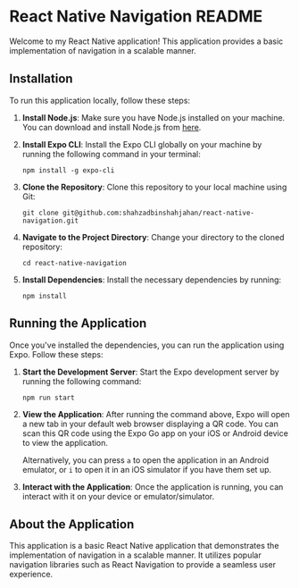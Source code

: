 # React Native Navigation README

Welcome to my React Native application! This application provides a basic implementation of navigation in a scalable manner.

## Installation

To run this application locally, follow these steps:

1. **Install Node.js**: Make sure you have Node.js installed on your machine. You can download and install Node.js from [here](https://nodejs.org/).

2. **Install Expo CLI**: Install the Expo CLI globally on your machine by running the following command in your terminal:

   ```
   npm install -g expo-cli
   ```

3. **Clone the Repository**: Clone this repository to your local machine using Git:

   ```
   git clone git@github.com:shahzadbinshahjahan/react-native-navigation.git
   ```

4. **Navigate to the Project Directory**: Change your directory to the cloned repository:

   ```
   cd react-native-navigation
   ```

5. **Install Dependencies**: Install the necessary dependencies by running:

   ```
   npm install
   ```

## Running the Application

Once you've installed the dependencies, you can run the application using Expo. Follow these steps:

1. **Start the Development Server**: Start the Expo development server by running the following command:

   ```
   npm run start
   ```

2. **View the Application**: After running the command above, Expo will open a new tab in your default web browser displaying a QR code. You can scan this QR code using the Expo Go app on your iOS or Android device to view the application.

   Alternatively, you can press `a` to open the application in an Android emulator, or `i` to open it in an iOS simulator if you have them set up.

3. **Interact with the Application**: Once the application is running, you can interact with it on your device or emulator/simulator.

## About the Application

This application is a basic React Native application that demonstrates the implementation of navigation in a scalable manner. It utilizes popular navigation libraries such as React Navigation to provide a seamless user experience.